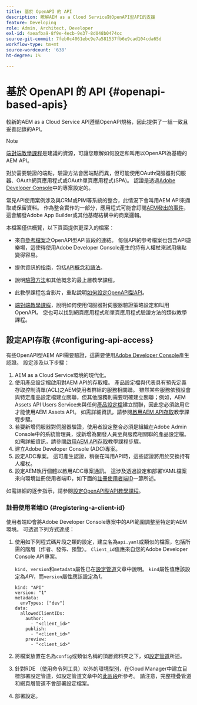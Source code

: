```yaml
---
title: 基於 OpenAPI 的 API
description: 瞭解AEM as a Cloud Service對OpenAPI型API的支援
feature: Developing
role: Admin, Architect, Developer
exl-id: 4aeafba9-8f9e-4ecb-9e37-8d048b0474cc
source-git-commit: 7feb0c4061ebc9e7a581537fb6e9cad104cda65d
workflow-type: tm+mt
source-wordcount: '638'
ht-degree: 1%

---
```


# 基於 OpenAPI 的 API {#openapi-based-apis}

較新的AEM as a Cloud Service API遵循OpenAPI規格，因此提供了一組一致且妥善記錄的API。

>[!NOTE]
>
> [端對端教學課程](https://experienceleague.adobe.com/zh-hant/docs/experience-manager-learn/cloud-service/aem-apis/invoke-openapi-based-aem-apis)是建議的資源，可讓您瞭解如何設定和叫用以OpenAPI為基礎的AEM API。

對於需要驗證的端點，驗證方法會因端點而異，但可能使用OAuth伺服器對伺服器、OAuth網頁應用程式或OAuth單頁應用程式(SPA)。 認證是透過[Adobe Developer Console](https://developer.adobe.com/developer-console/)中的專案設定的。

常見API使用案例涉及與CRM或PIM等系統的整合，此情況下會叫用AEM API來擷取或保留資料。 作為整合實作的一部分，應用程式可能會訂閱[AEM發出的事件](https://experienceleague.adobe.com/en/docs/experience-manager-learn/cloud-service/aem-eventing/overview)，這會觸發Adobe App Builder或其他基礎結構中的商業邏輯。

本檔案僅供概覽，以下頁面提供更深入的檔案：

* 來自[參考檔案](https://developer.adobe.com/experience-cloud/experience-manager-apis/)之OpenAPI型API區段的連結。 每個API的參考檔案也包含API遊樂場，這使得使用Adobe Developer Console產生的持有人權杖來試用端點變得容易。

* 提供資訊的[指南](https://developer.adobe.com/experience-cloud/experience-manager-apis/guides/)，包括[API概念和語法](https://developer.adobe.com/experience-cloud/experience-manager-apis/guides/how-to/)。

* 說明[驗證方法](https://experienceleague.adobe.com/en/docs/experience-manager-learn/cloud-service/aem-apis/openapis/overview#authentication-support)和其他概念的最上層教學課程。

* 此教學課程包含影片，重點說明[如何設定OpenAPI型API](https://experienceleague.adobe.com/en/docs/experience-manager-learn/cloud-service/aem-apis/openapis/setup)。

* [端對端教學課程](https://experienceleague.adobe.com/zh-hant/docs/experience-manager-learn/cloud-service/aem-apis/invoke-openapi-based-aem-apis)，說明如何使用伺服器對伺服器驗證策略設定和叫用OpenAPI。 您也可以找到網頁應用程式和單頁應用程式驗證方法的類似教學課程。

## 設定API存取 {#configuring-api-access}

有些OpenAPI型AEM API需要驗證，這需要使用[Adobe Developer Console](https://developer.adobe.com/developer-console/)產生認證。 設定涉及以下步驟：

1. AEM as a Cloud Service環境的現代化。
1. 使用產品設定檔啟用對AEM API的存取權。 產品設定檔與代表具有預先定義存取控制清單(ACL)之AEM使用者群組的服務相關聯。 雖然某些服務依預設會與特定產品設定檔建立關聯，但其他服務則需要明確建立關聯；例如，AEM Assets API Users Service未與任何[產品設定檔](/help/onboarding/aem-cs-team-product-profiles.md#aem-product-profiles)建立關聯，因此您必須啟用它才能使用AEM Assets API。 如需詳細資訊，請參閱[啟用AEM API存取](https://experienceleague.adobe.com/en/docs/experience-manager-learn/cloud-service/aem-apis/openapis/setup#enable-aem-apis-access)教學課程步驟。
1. 若要新增伺服器對伺服器驗證，使用者設定整合必須是組織在Adobe Admin Console中的系統管理員，或新增為開發人員至與服務相關聯的產品設定檔。 如需詳細資訊，請參閱[啟用AEM API存取](https://experienceleague.adobe.com/en/docs/experience-manager-learn/cloud-service/aem-apis/openapis/setup#enable-aem-apis-access)教學課程步驟。
1. 建立Adobe Developer Console (ADC)專案。
1. 設定ADC專案。 這可產生認證，稍後在叫用API時，這些認證將用於交換持有人權杖。
1. 設定AEM執行個體以啟用ADC專案通訊。 這涉及透過設定和部署YAML檔案來向環境註冊使用者端ID，如下面的[註冊使用者端ID](#registering-a-client-id)一節所述。

如需詳細的逐步指示，請參閱[設定OpenAPI型API教學課程](https://experienceleague.adobe.com/en/docs/experience-manager-learn/cloud-service/aem-apis/openapis/setup)。

### 註冊使用者端ID {#registering-a-client-id}

使用者端ID會將Adobe Developer Console專案中的API範圍調整至特定的AEM環境。 可透過下列方式達成：

1. 使用如下列程式碼片段之類的設定，建立名為`api.yaml`或類似的檔案，包括所需的階層（作者、發佈、預覽）。 `Client_id`值應來自您的Adobe Developer Console API專案。

   `kind`、`version`和`metadata`屬性已在[設定管道](/help/operations/config-pipeline.md#common-syntax)文章中說明。 `kind`屬性值應該設定為&#x200B;*API*，而`version`屬性應該設定為&#x200B;*1*。

   ```
   kind: "API"
   version: "1"
   metadata:
     envTypes: ["dev"]
   data:
     allowedClientIDs:
       author:
         - "<client_id>"
       publish:
         - "<client_id>"
       preview:
         - "<client_id>"
   ```

1. 將檔案放置在名為`config`或類似名稱的頂層資料夾之下，如[設定管道](/help/operations/config-pipeline.md#folder-structure)所述。
1. 針對RDE （使用命令列工具）以外的環境型別，在Cloud Manager中建立目標部署設定管道，如設定管道文章中的[此區段](/help/operations/config-pipeline.md#creating-and-managing)所參考。 請注意，完整棧疊管道和網頁層管道不會部署設定檔案。
1. 部署設定。
